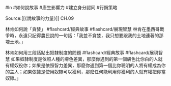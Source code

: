 #ln #如何說故事 #產生影響力 #建立身分認同 #行銷策略 

Source:[[《說故事的力量》]] CH.09

林肯如何說「貪婪」 #flashcard/經典故事 #flashcard/展現智慧 林肯在墨西哥戰爭時，永遠只記得農民說的一句話：「我並不貪婪，我只想要跟我的土地連著的那塊土地。」

林肯如何用三段話點出奴隸制度的問題 #flashcard/經典故事 #flashcard/展現智慧 
如果奴隸制度是依照人種的膚色差異，那麼你遇到的第一個膚色比你白的人就有權奴役你；如果是依照智力差異，那麼你遇到第一個比你聰明的人將有權成為你的主人；如果依據是使用奴隸可以獲利，那麼任何能利用你獲利的人就有權把你當奴隸。」